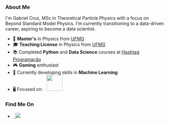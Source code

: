 ### About Me
I'm Gabriel Cruz, MSc in Theoretical Particle Physics with a focus on Beyond Standard Model Physics. I'm currently transitioning to a data-driven career, aspiring to become a data scientist.

- 🔭 **Master's** in Physics from [UFMG](https://ufmg.br)
- 🎓 **Teaching License** in Physics from [UFMG](https://ufmg.br)
- 📚 Completed **Python** and **Data Science** courses at [Hashtag Programação](https://www.youtube.com/@HashtagProgramacao)
- 🎮 **Gaming** enthusiast
- 🌱 Currently developing skills in **Machine Learning**
- 🖥️ Focused on:
  <div style="display: inline">
    &nbsp;&nbsp;<img width='50' height='50' src="https://cdn.jsdelivr.net/gh/devicons/devicon/icons/python/python-original.svg" />&nbsp;&nbsp;
  </div>

### Find Me On
- &nbsp;<a href="https://www.linkedin.com/in/gabriel-cruz-4205ba317/">
  <img src="https://img.shields.io/badge/linkedin-%230077B5.svg?style=for-the-badge&logo=linkedin&logoColor=white">
</a>
